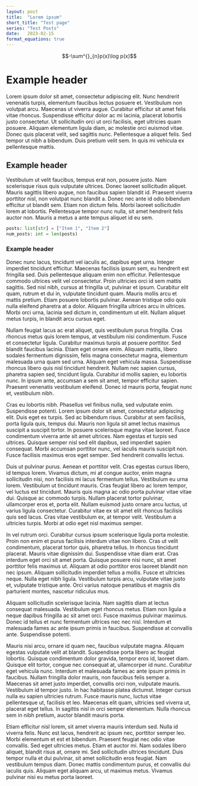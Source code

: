 ```yaml
---
layout: post
title:  "Lorem ipsum"
short_title: "Test page"
series: "Test Posts"
date:   2023-02-15
format_equations: true
---
```


$$-\sum^{}_{n}p(x)\log p(x)$$

# Example header
Lorem ipsum dolor sit amet, consectetur adipiscing elit. Nunc hendrerit venenatis turpis, elementum faucibus lectus posuere et. Vestibulum non volutpat arcu. Maecenas ut viverra augue. Curabitur efficitur sit amet felis vitae rhoncus. Suspendisse efficitur dolor ac mi lacinia, placerat lobortis justo consectetur. Ut sollicitudin orci ut orci facilisis, eget ultricies quam posuere. Aliquam elementum ligula diam, ac molestie orci euismod vitae. Donec quis placerat velit, sed sagittis nunc. Pellentesque a aliquet felis. Sed tempor ut nibh a bibendum. Duis pretium velit sem. In quis mi vehicula ex pellentesque mattis.

## Example header
Vestibulum ut velit faucibus, tempus erat non, posuere justo. Nam scelerisque risus quis vulputate ultrices. Donec laoreet sollicitudin aliquet. Mauris sagittis libero augue, non faucibus sapien blandit id. Praesent viverra porttitor nisl, non volutpat nunc blandit a. Donec nec ante id odio bibendum efficitur ut blandit sem. Etiam non dictum felis. Morbi laoreet sollicitudin lorem at lobortis. Pellentesque tempor nunc nulla, sit amet hendrerit felis auctor non. Mauris a metus a ante tempus aliquet id eu sem.

```python
posts: list[str] = ["Item 1", "Item 2"]
num_posts: int = len(posts)
```

### Example header
Donec nunc lacus, tincidunt vel iaculis ac, dapibus eget urna. Integer imperdiet tincidunt efficitur. Maecenas facilisis ipsum sem, eu hendrerit est fringilla sed. Duis pellentesque aliquam enim non efficitur. Pellentesque commodo ultrices velit vel consectetur. Proin ultricies orci id sem mattis sagittis. Sed nisl nibh, cursus at fringilla ut, pulvinar et ipsum. Curabitur elit quam, rutrum et dui in, vulputate tincidunt quam. Mauris mollis arcu et mattis pretium. Etiam posuere lobortis pulvinar. Aenean tristique odio quis nulla eleifend pharetra at a dolor. Aliquam fringilla ultrices arcu in ultrices. Morbi orci urna, lacinia sed dictum in, condimentum ut elit. Nullam aliquet metus turpis, in blandit arcu cursus eget.

Nullam feugiat lacus ac erat aliquet, quis vestibulum purus fringilla. Cras rhoncus metus quis lorem tempus, at vestibulum nisi condimentum. Fusce et consectetur ligula. Curabitur maximus turpis at posuere porttitor. Sed blandit faucibus lacinia. Etiam eget ornare enim. Aliquam mattis, libero sodales fermentum dignissim, felis magna consectetur magna, elementum malesuada urna quam sed urna. Aliquam eget vehicula massa. Suspendisse rhoncus libero quis nisl tincidunt hendrerit. Nullam nec sapien cursus, pharetra sapien sed, tincidunt ligula. Curabitur id mollis sapien, eu lobortis nunc. In ipsum ante, accumsan a sem sit amet, tempor efficitur sapien. Praesent venenatis vestibulum eleifend. Donec id mauris porta, feugiat nunc et, vestibulum nibh.

Cras eu lobortis nibh. Phasellus vel finibus nulla, sed vulputate enim. Suspendisse potenti. Lorem ipsum dolor sit amet, consectetur adipiscing elit. Duis eget ex turpis. Sed ac bibendum risus. Curabitur at sem facilisis, porta ligula quis, tempus dui. Mauris non ligula sit amet lectus maximus suscipit a suscipit tortor. In posuere scelerisque magna vitae laoreet. Fusce condimentum viverra ante sit amet ultrices. Nam egestas et turpis sed ultrices. Quisque semper nisl sed elit dapibus, sed imperdiet sapien consequat. Morbi accumsan porttitor nunc, vel iaculis mauris suscipit non. Fusce facilisis maximus eros eget semper. Sed hendrerit convallis lectus.

Duis ut pulvinar purus. Aenean et porttitor velit. Cras egestas cursus libero, id tempus lorem. Vivamus dictum, mi at congue auctor, enim magna sollicitudin nisi, non facilisis mi lacus fermentum tellus. Vestibulum eu urna lorem. Vestibulum ut tincidunt mauris. Cras feugiat libero ac lorem tempor, vel luctus est tincidunt. Mauris quis magna ac odio porta pulvinar vitae vitae dui. Quisque ac commodo turpis. Nullam placerat tortor pulvinar, ullamcorper eros et, porta elit. Nullam euismod justo ornare arcu luctus, ut varius ligula consectetur. Curabitur vitae ex sit amet elit rhoncus facilisis quis sed lacus. Cras vitae vestibulum ex, at tempor velit. Vestibulum a ultricies turpis. Morbi at odio eget nisl maximus semper.

In vel rutrum orci. Curabitur cursus ipsum scelerisque ligula porta molestie. Proin non enim et purus facilisis interdum vitae non libero. Cras ut velit condimentum, placerat tortor quis, pharetra tellus. In rhoncus tincidunt placerat. Mauris vitae dignissim dui. Suspendisse vitae diam erat. Cras interdum eget orci sit amet porta. Quisque posuere nisi nunc, sit amet porttitor felis maximus ut. Aliquam at odio porttitor eros laoreet blandit non nec ipsum. Aliquam sollicitudin imperdiet tellus a mollis. Fusce et ultricies neque. Nulla eget nibh ligula. Vestibulum turpis arcu, vulputate vitae justo et, vulputate tristique ante. Orci varius natoque penatibus et magnis dis parturient montes, nascetur ridiculus mus.

Aliquam sollicitudin scelerisque lacinia. Nam sagittis diam at lectus consequat malesuada. Vestibulum eget rhoncus metus. Etiam non ligula a neque dapibus fringilla ac sit amet orci. Fusce maximus pulvinar maximus. Donec id tellus et nunc fermentum ultrices nec nec nisl. Interdum et malesuada fames ac ante ipsum primis in faucibus. Suspendisse at convallis ante. Suspendisse potenti.

Mauris nisi arcu, ornare id quam nec, faucibus vulputate magna. Aliquam egestas vulputate velit at blandit. Suspendisse porta libero ac feugiat lobortis. Quisque condimentum dolor gravida, tempor eros id, laoreet diam. Quisque elit tortor, congue nec consequat at, ullamcorper id nunc. Curabitur eget vehicula nunc. Interdum et malesuada fames ac ante ipsum primis in faucibus. Nullam fringilla dolor mauris, non faucibus felis semper a. Maecenas sit amet justo imperdiet, convallis orci non, vulputate mauris. Vestibulum id tempor justo. In hac habitasse platea dictumst. Integer cursus nulla eu sapien ultricies rutrum. Fusce mauris nunc, luctus vitae pellentesque ut, facilisis et leo. Maecenas elit quam, ultricies sed viverra ut, placerat eget tellus. In sagittis nisl in orci semper elementum. Nulla rhoncus sem in nibh pretium, auctor blandit mauris porta.

Etiam efficitur nisl lorem, sit amet viverra mauris interdum sed. Nulla id viverra felis. Nunc est lacus, hendrerit ac ipsum nec, porttitor semper leo. Morbi elementum et est et bibendum. Praesent feugiat nec odio vitae convallis. Sed eget ultricies metus. Etiam et auctor mi. Nam sodales libero aliquet, blandit risus at, ornare mi. Sed sollicitudin ultrices tincidunt. Duis tempor nulla et dui pulvinar, sit amet sollicitudin eros feugiat. Nam vestibulum tempus diam. Donec mattis condimentum purus, et convallis dui iaculis quis. Aliquam eget aliquam arcu, ut maximus metus. Vivamus pulvinar nisi eu metus porta laoreet.
